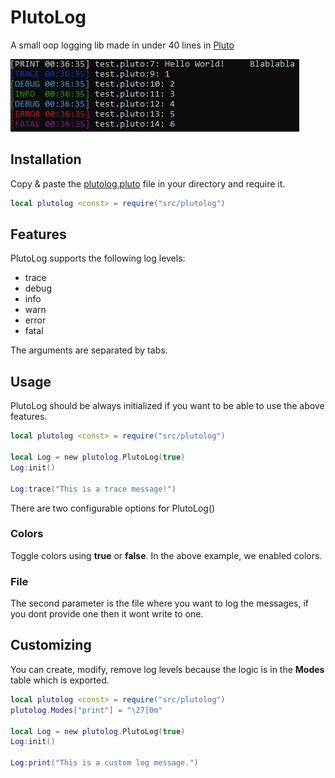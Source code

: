 # PlutoLog
A small oop logging lib made in under 40 lines in [Pluto](https://pluto-lang.org/)

![plutolog](plutolog.png)

## Installation
Copy & paste the [plutolog.pluto](src/plutolog.pluto) file in your directory and require it.

```lua
local plutolog <const> = require("src/plutolog")
```

## Features
PlutoLog supports the following log levels:

- trace
- debug
- info
- warn
- error
- fatal

The arguments are separated by tabs.

## Usage
PlutoLog should be always initialized if you want to be able to use the above features.

```lua
local plutolog <const> = require("src/plutolog")

local Log = new plutolog.PlutoLog(true)
Log:init()

Log:trace("This is a trace message!")
```

There are two configurable options for PlutoLog()

### Colors
Toggle colors using **true** or **false**. In the above example, we enabled colors.

### File
The second parameter is the file where you want to log the messages, if you dont provide one then it wont write to one.

## Customizing
You can create, modify, remove log levels because the logic is in the **Modes** table which is exported.

```lua
local plutolog <const> = require("src/plutolog")
plutolog.Modes["print"] = "\27[0m"

local Log = new plutolog.PlutoLog(true)
Log:init()

Log:print("This is a custom log message.")
```